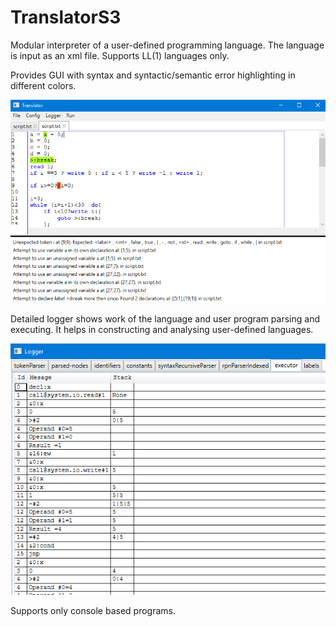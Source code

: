 # TranslatorS3
Modular interpreter of a user-defined programming language. The language is input as an xml file. 
Supports LL(1) languages only.

Provides GUI with syntax and syntactic/semantic error highlighting in different colors.

![alt text](https://github.com/prizrak9/TranslatorS3/blob/master/docs/mainWindow.png?raw=true)

Detailed logger shows work of the language and user program parsing and executing.
It helps in constructing and analysing user-defined languages.

![alt text](https://github.com/prizrak9/TranslatorS3/blob/master/docs/logExecutor.png?raw=true)

Supports only console based programs.

